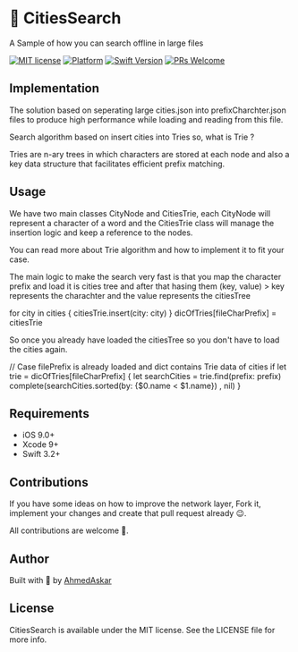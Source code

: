 # 📒 CitiesSearch
A Sample of how you can search offline in large files

<!--[![CI Status](https://img.shields.io/travis/AhmedAskar/CitiesSearch.svg?style=flat)](https://travis-ci.org/AhmedAskar/CitiesSearch)-->

[![MIT license](https://img.shields.io/badge/License-MIT-blue.svg)](https://lbesson.mit-license.org/)
[![Platform](https://img.shields.io/cocoapods/p/AlamofireLogbook.svg?style=flat)](https://developer.apple.com/resources/)
[![Swift Version](https://img.shields.io/badge/swift-4.1-orange.svg?style=flat)](https://swift.org/blog/swift-4-1-released/)
[![PRs Welcome](https://img.shields.io/badge/PRs-welcome-brightgreen.svg?style=flat)](http://makeapullrequest.com)

## Implementation
The solution based on seperating large cities.json into prefixCharchter.json files to produce high performance while loading and reading from this file.

Search algorithm based on insert cities into Tries so, what is Trie ?

Tries are n-ary trees in which characters are stored at each node and also a key data structure that facilitates efficient prefix matching.

## Usage
We have two main classes CityNode and CitiesTrie, each CityNode will represent a character of a word and the CitiesTrie class will manage the insertion logic and keep a reference to the nodes.

You can read more about Trie algorithm and how to implement it to fit your case.

The main logic to make the search very fast is that you map the character prefix and load it is cities tree and after that hasing them (key, value) > key represents the charachter and the value represents the citiesTree

for city in cities {
citiesTrie.insert(city: city)
}
dicOfTries[fileCharPrefix] = citiesTrie

So once you already have loaded the citiesTree so you don't have to load the cities again.

// Case filePrefix is already loaded and dict contains Trie data of cities
if let trie = dicOfTries[fileCharPrefix] {
let searchCities = trie.find(prefix: prefix)
complete(searchCities.sorted(by: {$0.name < $1.name}) , nil)
}

## Requirements

- iOS 9.0+
- Xcode 9+
- Swift 3.2+

## Contributions

If you have some ideas on how to improve the network layer, Fork it, implement your changes and create that pull request already 😉.

All contributions are welcome 🤗.

## Author

Built with 💙 by [AhmedAskar](https://github.com/AhmedAskar)

## License

CitiesSearch is available under the MIT license. See the LICENSE file for more info.
